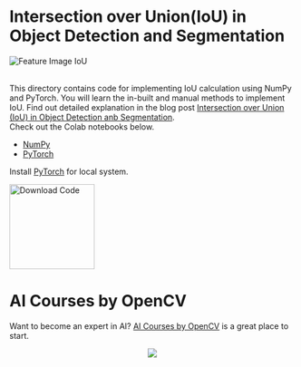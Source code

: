 # Intersection over Union(IoU) in Object Detection and Segmentation

<img src="https://learnopencv.com/wp-content/uploads/2022/06/Big-Vission-Landing-page-for-Blog-2.jpg" alt="Feature Image IoU">

<br>
<br>

This directory contains code for implementing IoU calculation using NumPy and PyTorch. You will learn the in-built and manual methods to implement IoU. Find out detailed explanation in the blog post [Intersection over Union (IoU) in Object Detection anb Segmentation](https://learnopencv.com/intersection-over-union-iou-in-object-detection-and-segmentation/). 
<br>
Check out the Colab notebooks below.

 - [NumPy](https://colab.research.google.com/github/spmallick/learnopencv/blob/master/Intersection-over-Union-IoU-in-Object-Detection-and-Segmentation/IoU_NumPy.ipynb)
 - [PyTorch](https://colab.research.google.com/github/spmallick/learnopencv/blob/master/Intersection-over-Union-IoU-in-Object-Detection-and-Segmentation/IoU_PyTorch.ipynb)

Install [PyTorch](https://pytorch.org/get-started/locally/) for local system.


[<img src="https://learnopencv.com/wp-content/uploads/2022/07/download-button-e1657285155454.png" alt="Download Code" width="150">](https://www.dropbox.com/sh/ba110s8gcrs29sx/AADDqQJ2tPUaC9gtLlX-ekFqa?dl=1)


# AI Courses by OpenCV

Want to become an expert in AI? [AI Courses by OpenCV](https://opencv.org/courses/) is a great place to start.

<a href="https://opencv.org/courses/">
<p align="center"> 
<img src="https://www.learnopencv.com/wp-content/uploads/2020/04/AI-Courses-By-OpenCV-Github.png">
</p>
</a>
